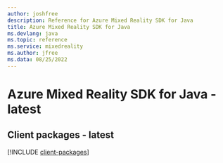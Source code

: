 ```yaml
---
author: joshfree
description: Reference for Azure Mixed Reality SDK for Java
title: Azure Mixed Reality SDK for Java
ms.devlang: java
ms.topic: reference
ms.service: mixedreality
ms.author: jfree
ms.data: 08/25/2022
---
```

# Azure Mixed Reality SDK for Java - latest

## Client packages - latest
[!INCLUDE [client-packages](mixed-reality-client-index.md)]